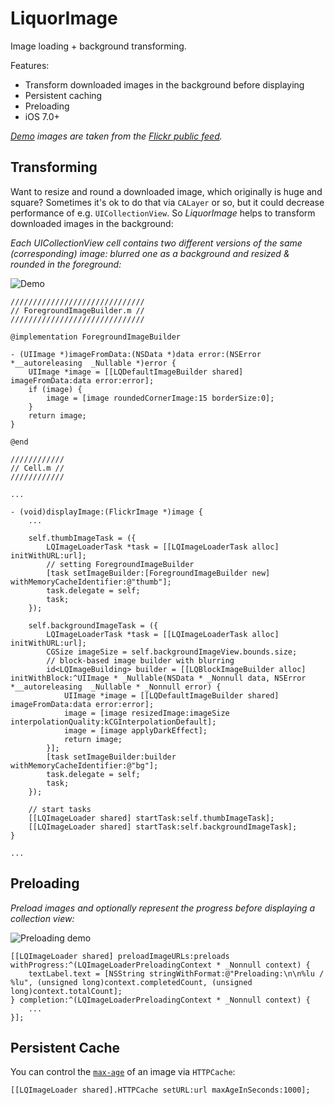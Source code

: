 # LiquorImage

Image loading + background transforming.

Features:
- Transform downloaded images in the background before displaying
- Persistent caching
- Preloading
- iOS 7.0+

*[Demo](./LiquorImageDemo/) images are taken from the [Flickr public feed](https://www.flickr.com/services/feeds/docs/photos_public/).*

## Transforming

Want to resize and round a downloaded image, which originally is huge and square? Sometimes it's ok to do that via `CALayer` or so, but it could decrease performance of e.g. `UICollectionView`. So *LiquorImage* helps to transform downloaded images in the background:

*Each UICollectionView cell contains two different versions of the same (corresponding) image: blurred one as a background and resized & rounded in the foreground:*

![Demo](https://cloud.githubusercontent.com/assets/578119/11371533/0a32eed0-92da-11e5-877d-318e56e6238f.gif)

```
//////////////////////////////
// ForegroundImageBuilder.m //
//////////////////////////////

@implementation ForegroundImageBuilder

- (UIImage *)imageFromData:(NSData *)data error:(NSError *__autoreleasing  _Nullable *)error {
    UIImage *image = [[LQDefaultImageBuilder shared] imageFromData:data error:error];
    if (image) {
        image = [image roundedCornerImage:15 borderSize:0];
    }
    return image;
}

@end

////////////
// Cell.m //
////////////

...

- (void)displayImage:(FlickrImage *)image {
    ...

    self.thumbImageTask = ({
        LQImageLoaderTask *task = [[LQImageLoaderTask alloc] initWithURL:url];
        // setting ForegroundImageBuilder
        [task setImageBuilder:[ForegroundImageBuilder new] withMemoryCacheIdentifier:@"thumb"];
        task.delegate = self;
        task;
    });

    self.backgroundImageTask = ({
        LQImageLoaderTask *task = [[LQImageLoaderTask alloc] initWithURL:url];
        CGSize imageSize = self.backgroundImageView.bounds.size;
        // block-based image builder with blurring
        id<LQImageBuilding> builder = [[LQBlockImageBuilder alloc] initWithBlock:^UIImage * _Nullable(NSData * _Nonnull data, NSError *__autoreleasing  _Nullable * _Nonnull error) {
            UIImage *image = [[LQDefaultImageBuilder shared] imageFromData:data error:error];
            image = [image resizedImage:imageSize interpolationQuality:kCGInterpolationDefault];
            image = [image applyDarkEffect];
            return image;
        }];
        [task setImageBuilder:builder withMemoryCacheIdentifier:@"bg"];
        task.delegate = self;
        task;
    });

    // start tasks
    [[LQImageLoader shared] startTask:self.thumbImageTask];
    [[LQImageLoader shared] startTask:self.backgroundImageTask];
}

...
```

## Preloading

*Preload images and optionally represent the progress before displaying a collection view:*

![Preloading demo](https://cloud.githubusercontent.com/assets/578119/11371531/0a03ca56-92da-11e5-904c-ba81511223c5.gif)

```
[[LQImageLoader shared] preloadImageURLs:preloads withProgress:^(LQImageLoaderPreloadingContext * _Nonnull context) {
    textLabel.text = [NSString stringWithFormat:@"Preloading:\n\n%lu / %lu", (unsigned long)context.completedCount, (unsigned long)context.totalCount];
} completion:^(LQImageLoaderPreloadingContext * _Nonnull context) {
    ...
}];
```

## Persistent Cache

You can control the [`max-age`](http://www.w3.org/Protocols/rfc2616/rfc2616-sec14.html#sec14.9.3) of an image via `HTTPCache`:

```
[[LQImageLoader shared].HTTPCache setURL:url maxAgeInSeconds:1000];
```
